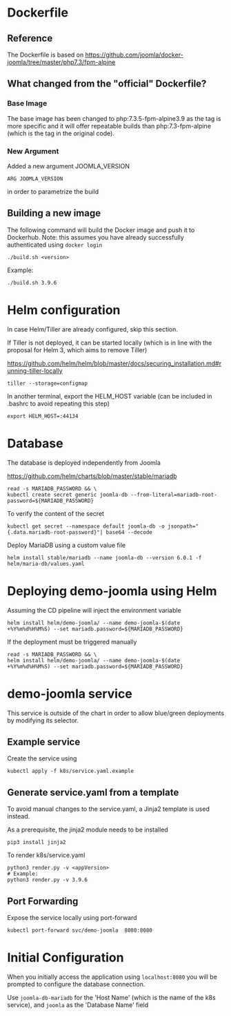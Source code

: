 # Dockerfile

## Reference
The Dockerfile is based on https://github.com/joomla/docker-joomla/tree/master/php7.3/fpm-alpine

## What changed from the "official" Dockerfile?

### Base Image
The base image has been changed to php:7.3.5-fpm-alpine3.9 as the tag is more specific and it will offer repeatable builds than php:7.3-fpm-alpine (which is the tag in the original code).

### New Argument
Added a new argument JOOMLA_VERSION
```
ARG JOOMLA_VERSION
```
in order to parametrize the build

## Building a new image
The following command will build the Docker image and push it to Dockerhub.
Note: this assumes you have already successfully authenticated using `docker login`
```
./build.sh <version>
```
Example:
```
./build.sh 3.9.6
```

# Helm configuration

In case Helm/Tiller are already configured, skip this section.

If Tiller is not deployed, it can be started locally (which is in line with the proposal for Helm 3, which aims to remove Tiller)

https://github.com/helm/helm/blob/master/docs/securing_installation.md#running-tiller-locally
```
tiller --storage=configmap
```

In another terminal, export the HELM_HOST variable (can be included in .bashrc to avoid repeating this step)
```
export HELM_HOST=:44134
```


# Database
The database is deployed independently from Joomla

https://github.com/helm/charts/blob/master/stable/mariadb

```
read -s MARIADB_PASSWORD && \
kubectl create secret generic joomla-db --from-literal=mariadb-root-password=${MARIADB_PASSWORD}
```

To verify the content of the secret
```
kubectl get secret --namespace default joomla-db -o jsonpath="{.data.mariadb-root-password}"| base64 --decode
```

Deploy MariaDB using a custom value file
```
helm install stable/mariadb --name joomla-db --version 6.0.1 -f helm/maria-db/values.yaml
```


# Deploying demo-joomla using Helm

Assuming the CD pipeline will inject the environment variable
```
helm install helm/demo-joomla/ --name demo-joomla-$(date +%Y%m%d%H%M%S) --set mariadb.password=${MARIADB_PASSWORD}
```

If the deployment must be triggered manually
```
read -s MARIADB_PASSWORD && \
helm install helm/demo-joomla/ --name demo-joomla-$(date +%Y%m%d%H%M%S) --set mariadb.password=${MARIADB_PASSWORD}
```


# demo-joomla service
This service is outside of the chart in order to allow blue/green deployments by modifying its selector.
## Example service
Create the service using
```
kubectl apply -f k8s/service.yaml.example
```

## Generate service.yaml from a template
To avoid manual changes to the service.yaml, a Jinja2 template is used instead.

As a prerequisite, the jinja2 module needs to be installed
```
pip3 install jinja2
```
To render k8s/service.yaml
```
python3 render.py -v <appVersion>
# Example:
python3 render.py -v 3.9.6
```

## Port Forwarding
Expose the service locally using port-forward
```
kubectl port-forward svc/demo-joomla  8080:8080
```

# Initial Configuration
When you initially access the application using `localhost:8080` you will be prompted to configure the database connection.

Use `joomla-db-mariadb` for the 'Host Name' (which is the name of the k8s service), and `joomla` as the 'Database Name' field
